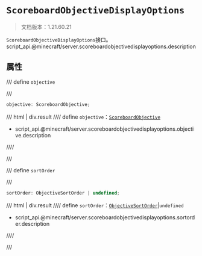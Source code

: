 # `ScoreboardObjectiveDisplayOptions`

> 文档版本：1.21.60.21

`ScoreboardObjectiveDisplayOptions`接口。script_api.@minecraft/server.scoreboardobjectivedisplayoptions.description

## 属性

/// define
`objective`


///

```js
objective: ScoreboardObjective;
```

/// html | div.result
//// define
`objective`：[`ScoreboardObjective`](./scoreboardobjective.md)

- script_api.@minecraft/server.scoreboardobjectivedisplayoptions.objective.description


////

///


/// define
`sortOrder`


///

```js
sortOrder: ObjectiveSortOrder | undefined;
```

/// html | div.result
//// define
`sortOrder`：[`ObjectiveSortOrder`](./objectivesortorder.md)|`undefined`

- script_api.@minecraft/server.scoreboardobjectivedisplayoptions.sortorder.description


////

///

